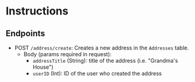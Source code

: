 # Instructions

## Endpoints

* POST `/address/create`: Creates a new address in the `Addresses` table.
  * Body (params required in request):
      * `addressTitle` (String): title of the address (i.e. "Grandma's House")
      * `userID` (Int): ID of the user who created the address 
